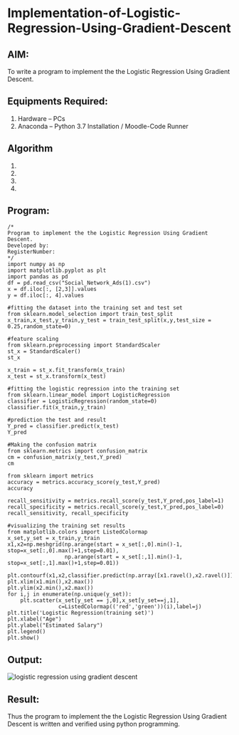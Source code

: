 # Implementation-of-Logistic-Regression-Using-Gradient-Descent

## AIM:
To write a program to implement the the Logistic Regression Using Gradient Descent.

## Equipments Required:
1. Hardware – PCs
2. Anaconda – Python 3.7 Installation / Moodle-Code Runner

## Algorithm
1. 
2. 
3. 
4. 

## Program:
```
/*
Program to implement the the Logistic Regression Using Gradient Descent.
Developed by: 
RegisterNumber:  
*/
import numpy as np
import matplotlib.pyplot as plt
import pandas as pd
df = pd.read_csv("Social_Network_Ads(1).csv")
x = df.iloc[:, [2,3]].values
y = df.iloc[:, 4].values

#fitting the dataset into the training set and test set
from sklearn.model_selection import train_test_split
x_train,x_test,y_train,y_test = train_test_split(x,y,test_size = 0.25,random_state=0)

#feature scaling
from sklearn.preprocessing import StandardScaler
st_x = StandardScaler()
st_x

x_train = st_x.fit_transform(x_train)
x_test = st_x.transform(x_test)

#fitting the logistic regression into the training set
from sklearn.linear_model import LogisticRegression
classifier = LogisticRegression(random_state=0)
classifier.fit(x_train,y_train)

#prediction the test and result
Y_pred = classifier.predict(x_test)
Y_pred

#Making the confusion matrix
from sklearn.metrics import confusion_matrix
cm = confusion_matrix(y_test,Y_pred)
cm

from sklearn import metrics
accuracy = metrics.accuracy_score(y_test,Y_pred)
accuracy

recall_sensitivity = metrics.recall_score(y_test,Y_pred,pos_label=1)
recall_specificity = metrics.recall_score(y_test,Y_pred,pos_label=0)
recall_sensitivity, recall_specificity

#visualizing the training set results
from matplotlib.colors import ListedColormap
x_set,y_set = x_train,y_train
x1,x2=np.meshgrid(np.arange(start = x_set[:,0].min()-1, stop=x_set[:,0].max()+1,step=0.01),
                  np.arange(start = x_set[:,1].min()-1, stop=x_set[:,1].max()+1,step=0.01))

plt.contourf(x1,x2,classifier.predict(np.array([x1.ravel(),x2.ravel()]).T).reshape(x1.shape),alpha=0.75,cmap=ListedColormap(('red','green')))
plt.xlim(x1.min(),x2.max())
plt.ylim(x2.min(),x2.max())
for i,j in enumerate(np.unique(y_set)):
    plt.scatter(x_set[y_set == j,0],x_set[y_set==j,1],
                c=ListedColormap(('red','green'))(i),label=j)
plt.title('Logistic Regression(training set)')
plt.xlabel("Age")
plt.ylabel("Estimated Salary")
plt.legend()
plt.show()
```

## Output:
![logistic regression using gradient descent](sam.png)


## Result:
Thus the program to implement the the Logistic Regression Using Gradient Descent is written and verified using python programming.

